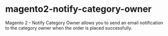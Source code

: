 # magento2-notify-category-owner
Magento 2 - Notify Category Owner allows you to send an email notification to the category owner when the order is placed successfully.
